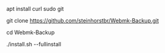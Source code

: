 apt install curl sudo git

git clone https://github.com/steinhorstbr/Webmk-Backup.git


cd Webmk-Backup


./install.sh --fullinstall

